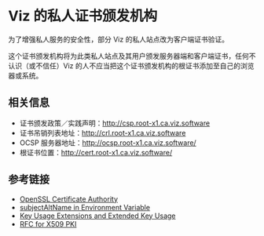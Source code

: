 # Viz 的私人证书颁发机构

为了增强私人服务的安全性，部分 Viz 的私人站点改为客户端证书验证。

这个证书颁发机构将为此类私人站点及其用户颁发服务器端和客户端证书，任何不认识（或不信任）Viz 的人不应当把这个证书颁发机构的根证书添加至自己的浏览器或系统。

## 相关信息

* 证书颁发政策／实践声明：http://csp.root-x1.ca.viz.software
* 证书吊销列表地址：http://crl.root-x1.ca.viz.software
* OCSP 服务器地址：http://ocsp.root-x1.ca.viz.software/
* 根证书位置：http://cert.root-x1.ca.viz.software/

## 参考链接

* [OpenSSL Certificate Authority][1]
* [subjectAltName in Environment Variable][2]
* [Key Usage Extensions and Extended Key Usage][3]
* [RFC for X509 PKI][4]

[1]: https://jamielinux.com/docs/openssl-certificate-authority/
[2]: http://security.stackexchange.com/questions/74345/provide-subjectaltname-to-openssl-directly-on-command-line
[3]: https://www.ibm.com/support/knowledgecenter/SSKTMJ_8.0.1/com.ibm.help.domino.admin.doc/DOC/H_KEY_USAGE_EXTENSIONS_FOR_INTERNET_CERTIFICATES_1521_OVER.html
[4]: https://tools.ietf.org/html/rfc5280
